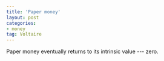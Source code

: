 ```yaml
---
title: 'Paper money'
layout: post
categories:
- money
tag: Voltaire
---
```


Paper money eventually returns to its intrinsic value --- zero.